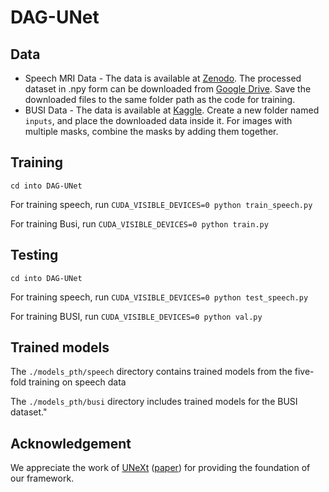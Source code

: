 # DAG-UNet

## Data

* Speech MRI Data - The data is available at [Zenodo](https://zenodo.org/records/10046815). The processed dataset in .npy form can be downloaded from [Google Drive](https://drive.google.com/file/d/1wT64P9YtIot7PrxMrnJRkXJ8T5sBSiWS/view?usp=sharing). Save the downloaded files to the same folder path as the code for training.
* BUSI Data - The data is available at [Kaggle](https://www.kaggle.com/datasets/aryashah2k/breast-ultrasound-images-dataset). Create a new folder named `inputs`, and place the downloaded data inside it. For images with multiple masks, combine the masks by adding them together.

## Training
```
cd into DAG-UNet
```

For training speech, run ``` CUDA_VISIBLE_DEVICES=0 python train_speech.py ```

For training Busi, run ``` CUDA_VISIBLE_DEVICES=0 python train.py ```

## Testing
```
cd into DAG-UNet
```

For training speech, run ``` CUDA_VISIBLE_DEVICES=0 python test_speech.py ```

For training BUSI, run ``` CUDA_VISIBLE_DEVICES=0 python val.py ```

## Trained models

The `./models_pth/speech` directory contains trained models from the five-fold training on speech data

The `./models_pth/busi` directory includes trained models for the BUSI dataset."

## Acknowledgement

We appreciate the work of [UNeXt](https://github.com/jeya-maria-jose/UNeXt-pytorch) ([paper](https://link.springer.com/chapter/10.1007/978-3-031-16443-9_3)) for providing the foundation of our framework.
